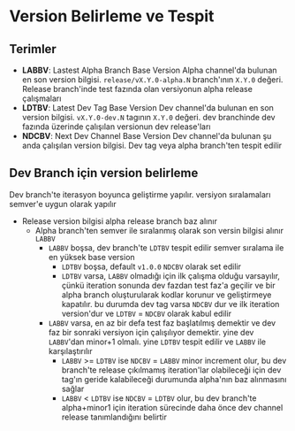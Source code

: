 # Version Belirleme ve Tespit

## Terimler

- **LABBV**: Lastest Alpha Branch Base Version
  Alpha channel'da bulunan en son version bilgisi. `release/vX.Y.0-alpha.N` branch'ının `X.Y.0` değeri. Release branch'inde test fazında olan versiyonun alpha release çalışmaları
- **LDTBV**: Latest Dev Tag Base Version
  Dev channel'da bulunan en son version bilgisi. `vX.Y.0-dev.N` tagının `X.Y.0` değeri. dev branchinde dev fazında üzerinde çalışılan versionun dev release'ları
- **NDCBV**: Next Dev Channel Base Version
  Dev channel'da bulunan şu anda çalışılan version bilgisi. Dev tag veya alpha branch'ten tespit edilir
## Dev Branch için version belirleme

Dev branch'te iterasyon boyunca geliştirme yapılır. versiyon sıralamaları semver'e uygun olarak yapılır

- Release version bilgisi alpha release branch baz alınır
  - Alpha branch'ten semver ile sıralanmış olarak son versin bilgisi alınır `LABBV`
    - `LABBV` boşsa, dev branch'te `LDTBV` tespit edilir semver sıralama ile en yüksek base version
      - `LDTBV` boşsa, default `v1.0.0` `NDCBV` olarak set edilir
      - `LDTBV` varsa, `LABBV` olmadığı için ilk çalışma olduğu varsayılır, çünkü iteration sonunda dev fazdan test faz'a geçilir ve bir alpha branch oluşturularak kodlar korunur ve geliştirmeye kapatılır.
        bu durumda dev tag varsa `NDCBV` dur ve ilk iteration version'dur ve `LDTBV` = `NDCBV` olarak kabul edilir
    - `LABBV` varsa, en az bir defa test faz başlatılmış demektir ve dev faz bir sonraki versiyon için çalışılıyor demektir.
      yine dev `LABBV`'dan minor+1 olmalı. yine `LDTBV` tespit edilir ve `LABBV` ile karşılaştırılır
      - `LABBV` >= `LDTBV` ise `NDCBV` = `LABBV` minor increment olur, bu dev branch'te release çıkılmamış iteration'lar olabileceği için dev tag'ın geride kalabileceği durumunda alpha'nın baz alınmasını sağlar
      - `LABBV` < `LDTBV` ise `NDCBV` = `LDTBV` olur, bu dev branch'te alpha+minor1 için iteration sürecinde daha önce dev channel release tanımlandığını belirtir

